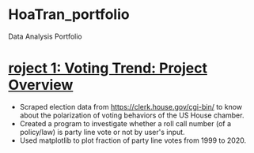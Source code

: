 # HoaTran_portfolio
Data Analysis Portfolio 
# [roject 1: Voting Trend: Project Overview](https://github.com/HoaTran2003/Project-_1_Voting_Trend)
* Scraped election data from https://clerk.house.gov/cgi-bin/ to know about the polarization of voting behaviors of  the US House chamber.
* Created a program to investigate whether a roll call number (of a policy/law) is party line vote or not by user's input. 
* Used matplotlib to plot fraction of party line votes from 1999 to 2020.

